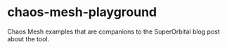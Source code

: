 # chaos-mesh-playground
Chaos Mesh examples that are companions to the SuperOrbital blog post about the tool.
